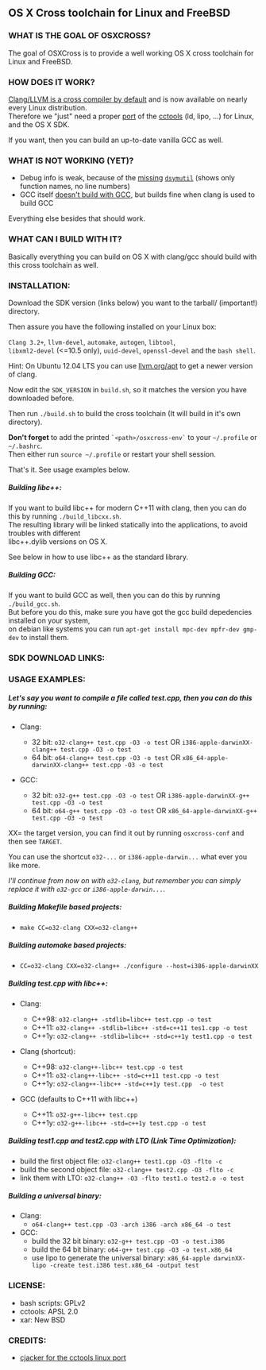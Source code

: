 ## OS X Cross toolchain for Linux and FreeBSD ##

### WHAT IS THE GOAL OF OSXCROSS? ###

The goal of OSXCross is to provide a well working OS X cross toolchain for Linux and FreeBSD.

### HOW DOES IT WORK? ###

[Clang/LLVM is a cross compiler by default](http://clang.llvm.org/docs/CrossCompilation.html) and is now available on nearly every Linux distribution.  
Therefore we "just" need a proper
[port](https://github.com/tpoechtrager/cctools-port)
of the [cctools](http://www.opensource.apple.com/tarballs/cctools) (ld, lipo, ...) for Linux, and the OS X SDK.

If you want, then you can build an up-to-date vanilla GCC as well.

### WHAT IS NOT WORKING (YET)? ###

* Debug info is weak, because of the [missing](https://github.com/tpoechtrager/osxcross/blob/master/patches/gcc-dsymutil.patch)
      [`dsymutil`](http://www.manpagez.com/man/1/dsymutil) (shows only function names, no line numbers)
* GCC itself [doesn't build with GCC](https://github.com/tpoechtrager/osxcross/commit/12f5dcdde4bc1000180d25ffda229f0a13cf723d),
      but builds fine when clang is used to build GCC

Everything else besides that should work.

### WHAT CAN I BUILD WITH IT? ###

Basically everything you can build on OS X with clang/gcc should build with this cross toolchain as well.

### INSTALLATION: ###

Download the SDK version (links below) you want to the tarball/ (important!) directory.

Then assure you have the following installed on your Linux box:

`Clang 3.2+`, `llvm-devel`, `automake`, `autogen`, `libtool`,  
`libxml2-devel` (<=10.5 only), `uuid-devel`, `openssl-devel` and the `bash shell`.

Hint: On Ubuntu 12.04 LTS you can use [llvm.org/apt](http://llvm.org/apt) to get a newer version of clang.

Now edit the `SDK_VERSION` in `build.sh`, so it matches the version you have downloaded before.

Then run `./build.sh` to build the cross toolchain (It will build in it's own directory).

**Don't forget** to add the printed `` `<path>/osxcross-env` `` to your `~/.profile` or `~/.bashrc`.  
Then either run `source ~/.profile` or restart your shell session.

That's it. See usage examples below.

##### Building libc++: #####

If you want to build libc++ for modern C++11 with clang, then you can do this by running `./build_libcxx.sh`.  
The resulting library will be linked statically into the applications, to avoid troubles with different  
libc++.dylib versions on OS X.

See below in how to use libc++ as the standard library.

##### Building GCC: #####

If you want to build GCC as well, then you can do this by running `./build_gcc.sh`.  
But before you do this, make sure you have got the gcc build depedencies installed on your system,  
on debian like systems you can run `apt-get install mpc-dev mpfr-dev gmp-dev` to install them.

### SDK DOWNLOAD LINKS: ###

### USAGE EXAMPLES: ###

##### Let's say you want to compile a file called test.cpp, then you can do this by running: #####

* Clang:

  * 32 bit:  `o32-clang++ test.cpp -O3 -o test`   OR   `i386-apple-darwinXX-clang++ test.cpp -O3 -o test`
  * 64 bit:  `o64-clang++ test.cpp -O3 -o test`   OR   `x86_64-apple-darwinXX-clang++ test.cpp -O3 -o test`

* GCC:

  * 32 bit:  `o32-g++ test.cpp -O3 -o test`  OR   `i386-apple-darwinXX-g++ test.cpp -O3 -o test`
  * 64 bit:  `o64-g++ test.cpp -O3 -o test`   OR   `x86_64-apple-darwinXX-g++ test.cpp -O3 -o test`

XX= the target version, you can find it out by running  `osxcross-conf`  and then see `TARGET`.

You can use the shortcut `o32-...` or `i386-apple-darwin...` what ever you like more.

*I'll continue from now on with `o32-clang`, but remember you can simply replace it with `o32-gcc` or `i386-apple-darwin...`.*

##### Building Makefile based projects: #####

  * `make CC=o32-clang CXX=o32-clang++`

##### Building automake based projects: #####

  * `CC=o32-clang CXX=o32-clang++ ./configure --host=i386-apple-darwinXX`

##### Building test.cpp with libc++: #####

* Clang:

  * C++98: `o32-clang++ -stdlib=libc++ test.cpp -o test`
  * C++11: `o32-clang++ -stdlib=libc++ -std=c++11 tes1.cpp -o test`
  * C++1y: `o32-clang++ -stdlib=libc++ -std=c++1y test1.cpp -o test`  

* Clang (shortcut):

  * C++98: `o32-clang++-libc++ test.cpp -o test`
  * C++11: `o32-clang++-libc++ -std=c++11 test.cpp -o test`
  * C++1y: `o32-clang++-libc++ -std=c++1y test.cpp  -o test`

* GCC (defaults to C++11 with libc++)

  * C++11: `o32-g++-libc++ test.cpp`
  * C++1y: `o32-g++-libc++ -std=c++1y test.cpp -o test`

##### Building test1.cpp and test2.cpp with LTO (Link Time Optimization): #####

  * build the first object file: `o32-clang++ test1.cpp -O3 -flto -c`
  * build the second object file: `o32-clang++ test2.cpp -O3 -flto -c`
  * link them with LTO: `o32-clang++ -O3 -flto test1.o test2.o -o test`

##### Building a universal binary: #####

* Clang:
  * `o64-clang++ test.cpp -O3 -arch i386 -arch x86_64 -o test`
* GCC:
  * build the 32 bit binary: `o32-g++ test.cpp -O3 -o test.i386`
  * build the 64 bit binary: `o64-g++ test.cpp -O3 -o test.x86_64`
  * use lipo to generate the universal binary: `x86_64-apple darwinXX-lipo -create test.i386 test.x86_64 -output test`


### LICENSE: ####
  * bash scripts: GPLv2
  * cctools: APSL 2.0
  * xar: New BSD


### CREDITS: ####
 * [cjacker for the cctools linux port](https://code.google.com/p/ios-toolchain-based-on-clang-for-linux/source/browse/#svn%2Ftrunk%2Fcctools-porting%2Fpatches)

